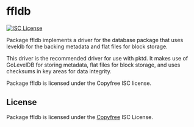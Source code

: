 # ffldb

[![ISC License](http://img.shields.io/badge/license-ISC-blue.svg)](http://Copyfree.org)

Package ffldb implements a driver for the database package that uses leveldb for
the backing metadata and flat files for block storage.

This driver is the recommended driver for use with pktd. It makes use of
GoLevelDB for storing metadata, flat files for block storage, and uses
checksums in key areas for data integrity.

Package ffldb is licensed under the Copyfree ISC license.

## License

Package ffldb is licensed under the [Copyfree](http://Copyfree.org) ISC
License.
